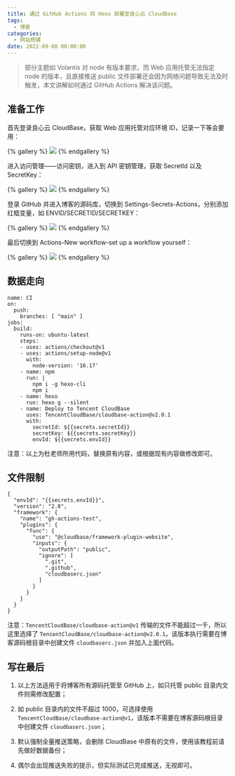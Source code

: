 ```yaml
---
title: 通过 GitHub Actions 将 Hexo 部署至良心云 CloudBase
tags:
  - 博客
categories:
  - 网站搭建
date: 2022-09-08 00:00:00
---
```


> 部分主题如 Volantis 对 node 有版本要求，而 Web 应用托管无法指定 node 的版本，且直接推送 public 文件部署还会因为网络问题导致无法及时触发，本文讲解如何通过 GitHub Actions 解决该问题。

<!-- more -->

## 准备工作

首先登录良心云 CloudBase，获取 Web 应用托管对应环境 ID，记录一下等会要用：

{% gallery %}
![](https://cdn.dusays.com/2022/09/502-1.jpg/1)
{% endgallery %}

进入访问管理——访问密钥，进入到 API 密钥管理，获取 SecretId 以及 SecretKey：

{% gallery %}
![](https://cdn.dusays.com/2022/09/502-2.jpg/1)
{% endgallery %}

登录 GitHub 并进入博客的源码库，切换到 Settings-Secrets-Actions，分别添加红框变量，如 ENVID/SECRETID/SECRETKEY：

{% gallery %}
![](https://cdn.dusays.com/2022/09/502-3.jpg/1)
{% endgallery %}

最后切换到 Actions-New workflow-set up a workflow yourself：

{% gallery %}
![](https://cdn.dusays.com/2022/09/502-4.jpg/1)
{% endgallery %}

## 数据走向

```
name: CI
on:
  push:
    branches: [ "main" ]
jobs:
  build:
    runs-on: ubuntu-latest
    steps:
    - uses: actions/checkout@v1
    - uses: actions/setup-node@v1
      with:
        node-version: '16.17'
    - name: npm
      run: |
        npm i -g hexo-cli
        npm i
    - name: hexo
      run: hexo g --silent
    - name: Deploy to Tencent CloudBase
      uses: TencentCloudBase/cloudbase-action@v2.0.1
      with:
        secretId: ${{secrets.secretId}}
        secretKey: ${{secrets.secretKey}}
        envId: ${{secrets.envId}}
```

注意：以上为杜老师所用代码，替换原有内容，或根据现有内容做修改即可。

## 文件限制

```
{
  "envId": "{{secrets.envId}}",
  "version": "2.0",
  "framework": {
    "name": "gh-actions-test",
    "plugins": {
      "func": {
        "use": "@cloudbase/framework-plugin-website",
        "inputs": {
          "outputPath": "public",
          "ignore": [
            ".git",
            ".github",
            "cloudbaserc.json"
          ]
        }
      }
    }
  }
}
```

注意：`TencentCloudBase/cloudbase-action@v1` 传输的文件不能超过一千，所以这里选择了 `TencentCloudBase/cloudbase-action@v2.0.1`，该版本执行需要在博客源码根目录中创建文件 `cloudbaserc.json` 并加入上面代码。

## 写在最后

1. 以上方法适用于将博客所有源码托管至 GitHub 上，如只托管 public 目录内文件则需修改配置；

2. 如 public 目录内的文件不超过 1000，可选择使用 `TencentCloudBase/cloudbase-action@v1`，该版本不需要在博客源码根目录中创建文件 `cloudbaserc.json`；

3. 默认强制全量推送策略，会删除 CloudBase 中原有的文件，使用该教程前请先做好数据备份；

4. 偶尔会出现推送失败的提示，但实际测试已完成推送，无视即可。
